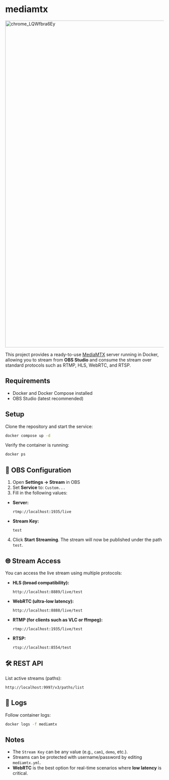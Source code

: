 # mediamtx

<img width="1920" height="1040" alt="chrome_LQWfbra6Ey" src="https://github.com/user-attachments/assets/17212510-13e4-4dbc-a6a2-6b020ffae277" />

This project provides a ready-to-use [MediaMTX](https://github.com/bluenviron/mediamtx) server running in Docker, allowing you to stream from **OBS Studio** and consume the stream over standard protocols such as RTMP, HLS, WebRTC, and RTSP.

## Requirements
- Docker and Docker Compose installed
- OBS Studio (latest recommended)

## Setup

Clone the repository and start the service:

```bash
docker compose up -d
````

Verify the container is running:

```bash
docker ps
```

## 🎥 OBS Configuration

1. Open **Settings → Stream** in OBS
2. Set **Service** to: `Custom...`
3. Fill in the following values:

* **Server:**

  ```
  rtmp://localhost:1935/live
  ```

* **Stream Key:**

  ```
  test
  ```

4. Click **Start Streaming**.
   The stream will now be published under the path `test`.

## 🌐 Stream Access

You can access the live stream using multiple protocols:

* **HLS (broad compatibility):**

  ```
  http://localhost:8889/live/test
  ```

* **WebRTC (ultra-low latency):**

  ```
  http://localhost:8888/live/test
  ```

* **RTMP (for clients such as VLC or ffmpeg):**

  ```
  rtmp://localhost:1935/live/test
  ```

* **RTSP:**

  ```
  rtsp://localhost:8554/test
  ```

## 🛠 REST API

List active streams (paths):

```
http://localhost:9997/v3/paths/list
```

## 📑 Logs

Follow container logs:

```bash
docker logs -f mediamtx
```

## Notes

* The `Stream Key` can be any value (e.g., `cam1`, `demo`, etc.).
* Streams can be protected with username/password by editing `mediamtx.yml`.
* **WebRTC** is the best option for real-time scenarios where **low latency** is critical.
